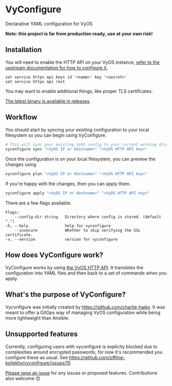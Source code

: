 # VyConfigure

Declarative YAML configuration for VyOS

__Note: this project is far from production ready, use at your own risk!__

## Installation

You will need to enable the HTTP API on your VyOS instance, [refer to the upstream documentation for how to configure it.](https://docs.vyos.io/en/latest/configuration/service/https.html)

```vbash
set service https api keys id '<name>' key '<secret>'
set service https api rest
```

You may want to enable additional things, like proper TLS certificates.

[The latest binary is available in releases](https://github.com/offline-kollektiv/vyconfigure/releases).

## Workflow
You should start by syncing your existing configuration to your local filesystem so you can begin using VyConfigure.
```bash
# This will sync your existing VyOS config to your current working directory
vyconfigure sync "<VyOS IP or Hostname>" "<VyOS HTTP API key>"
```

Once the configuration is on your local filesystem, you can preview the changes using
```bash
vyconfigure plan "<VyOS IP or Hostname>" "<VyOS HTTP API key>"
```

If you're happy with the changes, then you can apply them.
```bash
vyconfigure apply "<VyOS IP or Hostname>" "<VyOS HTTP API key>"
```

There are a few flags available:
```
Flags:
    --config-dir string   Directory where config is stored. (default ".")
-h, --help                help for vyconfigure
    --insecure            Whether to skip verifying the SSL certificate.
-v, --version             version for vyconfigure
```

## How does VyConfigure work?
VyConfigure works by using [the VyOS HTTP API](https://docs.vyos.io/en/latest/configuration/service/https.html). It translates the configuration into YAML files and then back to a set of commands when you apply.

## What's the purpose of VyConfigure?
Vyconfigure was initially created by https://github.com/charlie-haley. It was meant to offer a GitOps way of managing VyOS configuration while being more lightweight than Ansible.

## Unsupported features
Currently, configuring users with vyconfigure is explicity blocked due to complexities around encrypted passwords, for now it's recommended you configure these as usual. See https://github.com/offline-kollektiv/vyconfigure/issues/15

[Please raise an issue](https://github.com/offline-kollektiv/vyconfigure/issues) for any issues or proposed features. Contributions also welcome 😊
